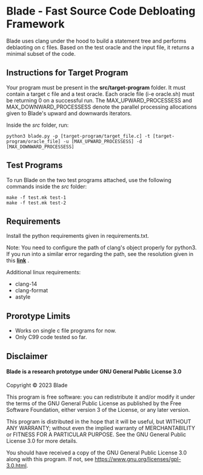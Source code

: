 # Blade - Fast Source Code Debloating Framework

Blade uses clang under the hood to build a statement tree and performs deblaoting on c files. Based on the test oracle and the input file, it returns a minimal subset of the code.


## Instructions for Target Program

Your program must be present in the **src/target-program** folder. It must contain a target c file and a test oracle. Each oracle file (i-e oracle.sh) must be returning 0 on a successful run. The MAX_UPWARD_PROCESSESS and MAX_DOWNWARD_PROCESSESS denote the parallel processing allocations given to Blade's upward and downwards iterators.

Inside the *src* folder, run:

    python3 blade.py -p [target-program/target_file.c] -t [target-program/oracle_file] -u [MAX_UPWARD_PROCESSESS] -d [MAX_DOWNWARD_PROCESSESS]

## Test Programs

To run Blade on the two test programs attached, use the following commands
 inside the *src* folder:

    make -f test.mk test-1
    make -f test.mk test-2

## Requirements
Install the python requirements given in requirements.txt. 

Note: You need to configure the path of clang's object properly for python3. If you run into a similar error regarding the path, see the resolution given in this <a href="https://github.com/mapbox/cncc/issues/6">**link**</a> .
 

Additional linux requirements:

- clang-14
- clang-format
- astyle
## Prorotype Limits
- Works on single c file programs for now.
- Only C99 code tested so far.

## Disclaimer

#### Blade is a research prototype under GNU General Public License 3.0

Copyright © 2023 Blade

This program is free software: you can redistribute it and/or modify it
under the terms of the GNU General Public License as published by the
Free Software Foundation, either version 3 of the License, or any later
version.

This program is distributed in the hope that it will be useful, but
WITHOUT ANY WARRANTY; without even the implied warranty of
MERCHANTABILITY or FITNESS FOR A PARTICULAR PURPOSE. See the GNU General
Public License 3.0 for more details.

You should have received a copy of the GNU General Public License 3.0
along with this program. If not, see
<https://www.gnu.org/licenses/gpl-3.0.html>.
